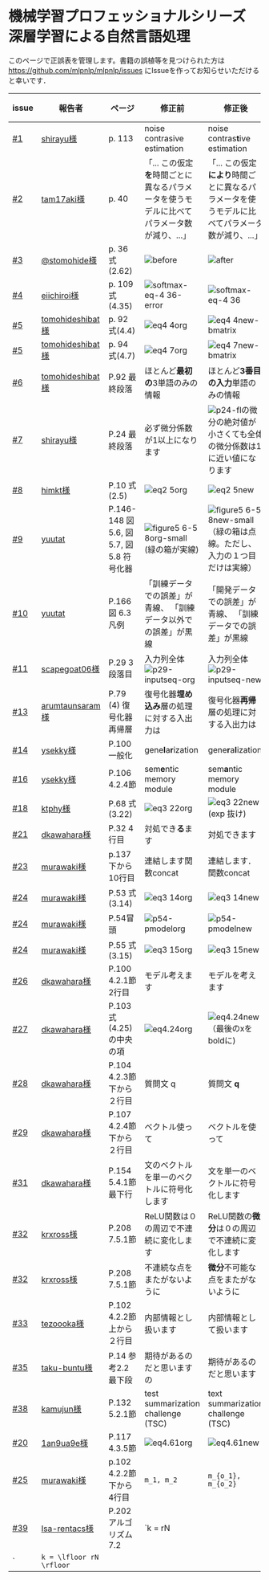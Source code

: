 # 機械学習プロフェッショナルシリーズ 深層学習による自然言語処理
このページで正誤表を管理します。書籍の誤植等を見つけられた方は https://github.com/mlpnlp/mlpnlp/issues にIssueを作ってお知らせいただけると幸いです．

| issue | 報告者 | ページ | 修正前 | 修正後 | 修正済版　　|
| --- | ---- | ----  | ----| ----- | ------- |
| [#1](https://github.com/mlpnlp/mlpnlp/issues/1) | [shirayu様](https://github.com/shirayu) | p. 113 | noise contrasive estimation | noise contras**t**ive estimation | 第2刷 |
| [#2](https://github.com/mlpnlp/mlpnlp/issues/2) | [tam17aki様](https://github.com/tam17aki) | p. 40 | 「... この仮定**を**時間ごとに異なるパラメータを使うモデルに比べてパラメータ数が減り、...」 | 「... この仮定**により**時間ごとに異なるパラメータを使うモデルに比べてパラメータ数が減り、...」 | 第3刷  |
| [#3](https://github.com/mlpnlp/mlpnlp/issues/3) | [@stomohide様](https://twitter.com/stomohide/status/871979229310615552) | p. 36 式(2.62)| ![before](https://user-images.githubusercontent.com/1034551/26880097-4d804562-4bce-11e7-9702-6c1a5b48af6c.png)| ![after](https://user-images.githubusercontent.com/1034551/26879122-e2205080-4bca-11e7-8f99-b12af5b198be.png)| 第3刷 |
| [#4](https://github.com/mlpnlp/mlpnlp/issues/4) | [eiichiroi様](https://github.com/eiichiroi) | p. 109 式(4.35) |  ![softmax-eq-4 36-error](https://user-images.githubusercontent.com/1034551/26880211-a560831e-4bce-11e7-8df5-2de7ce99cc5c.png) | ![softmax-eq-4 36](https://user-images.githubusercontent.com/1034551/26879398-e4c9ed18-4bcb-11e7-8056-e7515e70d779.png)| 第3刷 |
| [#5](https://github.com/mlpnlp/mlpnlp/issues/5) | [tomohideshibat様](https://github.com/tomohideshibata) | p. 92 式(4.4) | ![eq4 4org](https://user-images.githubusercontent.com/1034551/27506122-f070e5ee-58ec-11e7-94fd-bd74d222b4e5.gif) | ![eq4 4new-bmatrix](https://user-images.githubusercontent.com/1034551/27506033-d27c0660-58ea-11e7-9c69-abd7e886717b.gif)  | 第4刷 |
| [#5](https://github.com/mlpnlp/mlpnlp/issues/5) | [tomohideshibat様](https://github.com/tomohideshibata) | p. 94 式(4.7) |  ![eq4 7org](https://user-images.githubusercontent.com/1034551/27506127-fcf22724-58ec-11e7-9846-1c09a394b9f6.gif) | ![eq4 7new-bmatrix](https://user-images.githubusercontent.com/1034551/27506036-dfa2d06c-58ea-11e7-90ce-4ce1b8b10cb9.gif) | 第4刷 |
| [#6](https://github.com/mlpnlp/mlpnlp/issues/6) | [tomohideshibat様](https://github.com/tomohideshibata) | P.92 最終段落 | ほとんど**最初の**3単語のみの情報 | ほとんど**3番目の入力**単語のみの情報 | 第4刷 |
| [#7](https://github.com/mlpnlp/mlpnlp/issues/7) | [shirayu様](https://github.com/shirayu) | P.24 最終段落 | 必ず微分係数が1以上になります | ![p24-fl](https://user-images.githubusercontent.com/1034551/27505982-5df26b64-58e9-11e7-9802-a9c5ea5e1028.gif)の微分の絶対値が小さくても全体の微分係数は1に近い値になります | 第4刷 |
| [#8](https://github.com/mlpnlp/mlpnlp/issues/8) | [himkt様](https://github.com/himkt) | P.10 式(2.5) | ![eq2 5org](https://user-images.githubusercontent.com/1034551/28116924-302dbccc-6746-11e7-83e8-59bd2fca1456.gif) | ![eq2 5new](https://user-images.githubusercontent.com/1034551/28116933-3484360c-6746-11e7-8911-4fd873f9c434.gif) | 第4刷 |
| [#9](https://github.com/mlpnlp/mlpnlp/issues/9) | [yuutat](https://github.com/yuutat) | P.146-148 図5.6, 図5.7, 図5.8 符号化器  | ![figure5 6-5 8org-small](https://user-images.githubusercontent.com/1034551/28145538-02895700-67ae-11e7-98bc-7cf3d99436e1.png) (緑の箱が実線)| ![figure5 6-5 8new-small](https://user-images.githubusercontent.com/1034551/28145539-0290396c-67ae-11e7-986f-32f40c478915.png)　（緑の箱は点線。ただし、入力の１つ目だけは実線） | 第4刷 |
| [#10](https://github.com/mlpnlp/mlpnlp/issues/10) | [yuutat](https://github.com/yuutat) | P.166 図 6.3 凡例| 「訓練データでの誤差」が青線、 「訓練データ以外での誤差」が黒線| 「開発データでの誤差」が青線、 「訓練データでの誤差」が黒線 | 第4刷 |
| [#11](https://github.com/mlpnlp/mlpnlp/issues/11) | [scapegoat06様](https://github.com/scapegoat06) | P.29 3段落目| 入力列全体 ![p29-inputseq-org](https://user-images.githubusercontent.com/1034551/28168766-1a22c3d4-681b-11e7-86c0-493fd41c9713.gif)| 入力列全体 ![p29-inputseq-new](https://user-images.githubusercontent.com/1034551/28168770-1ebaa290-681b-11e7-912f-849936df910c.gif) | 第4刷 |
| [#13](https://github.com/mlpnlp/mlpnlp/issues/13) | [arumtaunsaram様](https://github.com/arumtaunsaram) | P.79 (4) 復号化器再帰層| 復号化器**埋め込み**層の処理に対する入出力は　| 復号化器**再帰**層の処理に対する入出力は |  |
| [#14](https://github.com/mlpnlp/mlpnlp/issues/14) | [ysekky様](https://github.com/ysekky) | P.100 一般化 | gene**l**a**r**ization | gene**r**a**l**ization |  |
| [#16](https://github.com/mlpnlp/mlpnlp/issues/16) | [ysekky様](https://github.com/ysekky) | P.106 4.2.4節 | sem**e**ntic memory module | sem**a**ntic memory module |  |
| [#18](https://github.com/mlpnlp/mlpnlp/issues/18) | [ktphy様](https://github.com/ktphy) | P.68 式(3.22) |![eq3 22org](https://user-images.githubusercontent.com/1034551/30139340-404bc3cc-93a8-11e7-833d-cd68a7c0e1af.gif) | ![eq3 22new](https://user-images.githubusercontent.com/1034551/30139348-49905c40-93a8-11e7-9b95-a957f2226f3a.gif) (exp 抜け) |  |
| [#21](https://github.com/mlpnlp/mlpnlp/issues/21) | [dkawahara様](https://github.com/dkawahara) | P.32 4行目 |対処でき**る**ます | 対処できます|  |
| [#23](https://github.com/mlpnlp/mlpnlp/issues/23) | [murawaki様](https://github.com/murawaki) | p.137 下から10行目 |連結します関数concat | 連結します．　関数concat|  |
| [#24](https://github.com/mlpnlp/mlpnlp/issues/24) | [murawaki様](https://github.com/murawaki) | P.53 式(3.14) |![eq3 14org](https://user-images.githubusercontent.com/1034551/30139885-a4bba978-93ab-11e7-8110-10eced7b7063.gif)| ![eq3 14new](https://user-images.githubusercontent.com/1034551/30139887-a8226f20-93ab-11e7-83fb-2e93d2721351.gif)|  |
| [#24](https://github.com/mlpnlp/mlpnlp/issues/24) | [murawaki様](https://github.com/murawaki) | P.54冒頭 |![p54-pmodelorg](https://user-images.githubusercontent.com/1034551/30139895-bf926a48-93ab-11e7-93cf-77835b1d9c57.gif)| ![p54-pmodelnew](https://user-images.githubusercontent.com/1034551/30139901-c3d6b474-93ab-11e7-9f2f-20419abc18bf.gif)|  |
| [#24](https://github.com/mlpnlp/mlpnlp/issues/24) | [murawaki様](https://github.com/murawaki) | P.55 式(3.15) |![eq3 15org](https://user-images.githubusercontent.com/1034551/30139916-d47faede-93ab-11e7-9582-5addd3f13a54.gif)| ![eq3 15new](https://user-images.githubusercontent.com/1034551/30139920-d8fadbfa-93ab-11e7-9bca-ae9c5a136c93.gif)|  |
| [#26](https://github.com/mlpnlp/mlpnlp/issues/26) | [dkawahara様](https://github.com/dkawahara) | P.100 4.2.1節 2行目|モデル考えます| モデルを考えます|  |
| [#27](https://github.com/mlpnlp/mlpnlp/issues/27) | [dkawahara様](https://github.com/dkawahara) | P.103 式(4.25) の中央の項|![eq4.24org](https://user-images.githubusercontent.com/1034551/59075615-9e4d7500-890c-11e9-8cea-b30e068e7fd8.png)| ![eq4.24new](https://user-images.githubusercontent.com/1034551/59075608-8ece2c00-890c-11e9-9801-fb4b1d1d7ac8.png) （最後のxをboldに)|  |
| [#28](https://github.com/mlpnlp/mlpnlp/issues/28) | [dkawahara様](https://github.com/dkawahara) | P.104 4.2.3節 下から２行目|質問文 q| 質問文 **q**|  |
| [#29](https://github.com/mlpnlp/mlpnlp/issues/29) | [dkawahara様](https://github.com/dkawahara) | P.107 4.2.4節 下から２行目|ベクトル使って| ベクトルを使って|  |
| [#31](https://github.com/mlpnlp/mlpnlp/issues/31) | [dkawahara様](https://github.com/dkawahara) | P.154 5.4.1節 最下行|文のベクトルを単一のベクトルに符号化します| 文を単一のベクトルに符号化します|  |
| [#32](https://github.com/mlpnlp/mlpnlp/issues/32) | [krxross様](https://github.com/krxross)  | P.208 7.5.1節 |ReLU関数は０の周辺で不連続に変化します| ReLU関数の**微分**は０の周辺で不連続に変化します|  |
| [#32](https://github.com/mlpnlp/mlpnlp/issues/32) | [krxross様](https://github.com/krxross)  | P.208 7.5.1節 |不連続な点をまたがないように| **微分**不可能な点をまたがないように|  |
| [#33](https://github.com/mlpnlp/mlpnlp/issues/33) | [tezoooka様](https://github.com/tezoooka)  | P.102 4.2.2節 上から２行目|内部情報とし扱います| 内部情報として扱います|  |
| [#35](https://github.com/mlpnlp/mlpnlp/issues/35) | [taku-buntu様](https://github.com/taku-buntu)| P.14 参考2.2 最下段|期待があるのだと思いますの| 期待があるのだと思います|  |
| [#38](https://github.com/mlpnlp/mlpnlp/issues/38) | [kamujun様](https://github.com/kamujun) | P.132 5.2.1節 |test summarization challenge (TSC)| text summarization challenge (TSC)|  |
| [#20](https://github.com/mlpnlp/mlpnlp/issues/20) | [1an9ua9e様](https://github.com/1an9ua9e) | P.117 4.3.5節 | ![eq4.61org](https://user-images.githubusercontent.com/29202433/29772154-61278f86-8c32-11e7-8d76-fa1dd1fbd32d.png) | ![eq4.61new](https://user-images.githubusercontent.com/29202433/29772405-99dd44dc-8c33-11e7-9b0e-4bee6d845f38.png) | |
| [#25](https://github.com/mlpnlp/mlpnlp/issues/25)| [murawaki様](https://github.com/murawaki) | p.102 4.2.2節 下から4行目 | `m_1, m_2` | `m_{o_1}, m_{o_2}` |
| [#39](https://github.com/mlpnlp/mlpnlp/issues/39) | [Isa-rentacs様](https://github.com/Isa-rentacs) | P.202 アルゴリズム7.2 | `k = rN
` | `k = \lfloor rN \rfloor` |
